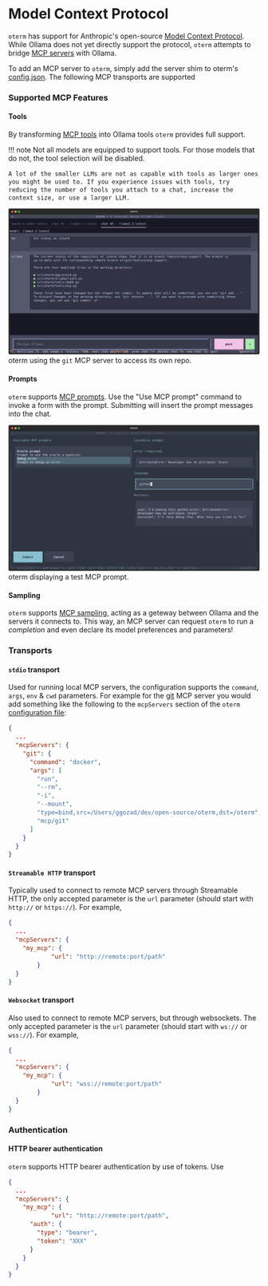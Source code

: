 # Model Context Protocol

`oterm` has support for Anthropic's open-source [Model Context Protocol](https://modelcontextprotocol.io). While Ollama does not yet directly support the protocol, `oterm` attempts to bridge [MCP servers](https://github.com/modelcontextprotocol/servers) with Ollama.

To add an MCP server to `oterm`, simply add the server shim to oterm's [config.json](../app_config.md). The following MCP transports are supported

### Supported MCP Features
#### Tools
By transforming [MCP tools](https://modelcontextprotocol.io/docs/concepts/tools) into Ollama tools `oterm` provides full support.

!!! note
    Not all models are equipped to support tools. For those models that do not, the tool selection will be disabled.

    A lot of the smaller LLMs are not as capable with tools as larger ones you might be used to. If you experience issues with tools, try reducing the number of tools you attach to a chat, increase the context size, or use a larger LLM.


![Tool support](../img/mcp_tools.svg)
oterm using the `git` MCP server to access its own repo.

#### Prompts
`oterm` supports [MCP prompts](https://modelcontextprotocol.io/docs/concepts/prompts). Use the "Use MCP prompt" command to invoke a form with the prompt. Submitting will insert the prompt messages into the chat.

![Prompt support](../img/mcp_prompts.svg)
oterm displaying a test MCP prompt.

#### Sampling
`oterm` supports [MCP sampling](https://modelcontextprotocol.io/docs/concepts/sampling), acting as a geteway between Ollama and the servers it connects to. This way, an MCP server can request `oterm` to run a *completion* and even declare its model preferences and parameters!

### Transports
#### `stdio` transport

Used for running local MCP servers, the configuration supports the `command`, `args`, `env` & `cwd` parameters. For example for the [git](https://github.com/modelcontextprotocol/servers/tree/main/src/git) MCP server you would add something like the following to the `mcpServers` section of the `oterm` [configuration file](../app_config.md):

```json
{
  ...
  "mcpServers": {
    "git": {
      "command": "docker",
      "args": [
        "run",
        "--rm",
        "-i",
        "--mount",
        "type=bind,src=/Users/ggozad/dev/open-source/oterm,dst=/oterm",
        "mcp/git"
      ]
    }
  }
}
```
#### `Streamable HTTP` transport

Typically used to connect to remote MCP servers through Streamable HTTP, the only accepted parameter is the `url` parameter (should start with `http://` or `https://`). For example,

```json
{
  ...
  "mcpServers": {
    "my_mcp": {
			"url": "http://remote:port/path"
		}
  }
}
```

#### `Websocket` transport

Also used to connect to remote MCP servers, but through websockets. The only accepted parameter is the `url` parameter (should start with `ws://` or `wss://`). For example,

```json
{
  ...
  "mcpServers": {
    "my_mcp": {
			"url": "wss://remote:port/path"
		}
  }
}
```

### Authentication
#### HTTP bearer authentication

`oterm` supports HTTP bearer authentication by use of tokens. Use
```json
{
  ...
  "mcpServers": {
    "my_mcp": {
			"url": "http://remote:port/path",
      "auth": {
        "type": "bearer",
        "token": "XXX"
      }
    }
  }
}
```
